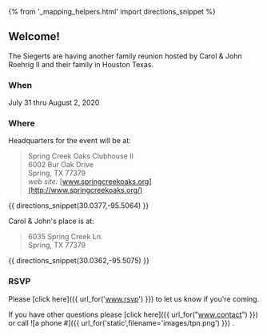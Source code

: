 {% from '_mapping_helpers.html' import directions_snippet %}

## Welcome!

The Siegerts are having another family reunion hosted by Carol & John Roehrig II 
and their family in Houston Texas.

### When

July 31 thru August 2, 2020

### Where

Headquarters for the event will be at:

>	Spring Creek Oaks Clubhouse II  
>	6002 Bur Oak Drive  
>	Spring, TX 77379  
>	*web site:* [www.springcreekoaks.org](http://www.springcreekoaks.org/)

{{ directions_snippet(30.0377,-95.5064) }}

Carol & John's place is at:

>	6035 Spring Creek Ln.  
>	Spring, TX 77379

{{ directions_snippet(30.0362,-95.5075) }}

### RSVP

Please [click here]({{ url_for('www.rsvp') }}) to let us know if you're coming. 

If you have other questions please [click here]({{ url_for("www.contact") }}) or call 
![a phone #]({{ url_for('static',filename='images/tpn.png') }})
.

